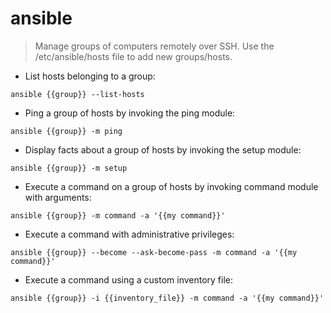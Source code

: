 # ansible

> Manage groups of computers remotely over SSH.
> Use the /etc/ansible/hosts file to add new groups/hosts.

- List hosts belonging to a group:

`ansible {{group}} --list-hosts`

- Ping a group of hosts by invoking the ping module:

`ansible {{group}} -m ping`

- Display facts about a group of hosts by invoking the setup module:

`ansible {{group}} -m setup`

- Execute a command on a group of hosts by invoking command module with arguments:

`ansible {{group}} -m command -a '{{my command}}'`

- Execute a command with administrative privileges:

`ansible {{group}} --become --ask-become-pass -m command -a '{{my command}}'`

- Execute a command using a custom inventory file:

`ansible {{group}} -i {{inventory_file}} -m command -a '{{my command}}'`
